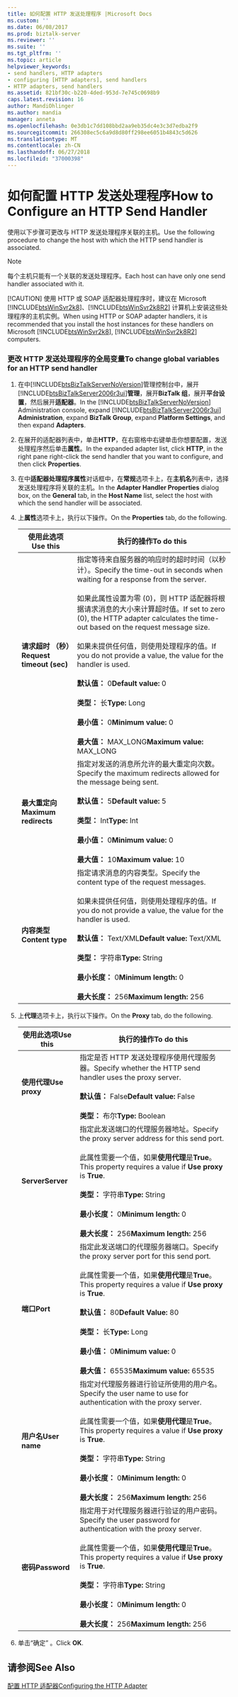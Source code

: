 ```yaml
---
title: 如何配置 HTTP 发送处理程序 |Microsoft Docs
ms.custom: ''
ms.date: 06/08/2017
ms.prod: biztalk-server
ms.reviewer: ''
ms.suite: ''
ms.tgt_pltfrm: ''
ms.topic: article
helpviewer_keywords:
- send handlers, HTTP adapters
- configuring [HTTP adapters], send handlers
- HTTP adapters, send handlers
ms.assetid: 821bf30c-b220-4ded-953d-7e745c0698b9
caps.latest.revision: 16
author: MandiOhlinger
ms.author: mandia
manager: anneta
ms.openlocfilehash: 0e3db1c7dd108bbd2aa9eb35dc4e3c3d7edba2f9
ms.sourcegitcommit: 266308ec5c6a9d8d80ff298ee6051b4843c5d626
ms.translationtype: MT
ms.contentlocale: zh-CN
ms.lasthandoff: 06/27/2018
ms.locfileid: "37000398"
---
```

# <a name="how-to-configure-an-http-send-handler"></a><span data-ttu-id="41992-102">如何配置 HTTP 发送处理程序</span><span class="sxs-lookup"><span data-stu-id="41992-102">How to Configure an HTTP Send Handler</span></span>
<span data-ttu-id="41992-103">使用以下步骤可更改与 HTTP 发送处理程序关联的主机。</span><span class="sxs-lookup"><span data-stu-id="41992-103">Use the following procedure to change the host with which the HTTP send handler is associated.</span></span>  

> [!NOTE]
>  <span data-ttu-id="41992-104">每个主机只能有一个关联的发送处理程序。</span><span class="sxs-lookup"><span data-stu-id="41992-104">Each host can have only one send handler associated with it.</span></span>  
> 
> [!CAUTION]
>  <span data-ttu-id="41992-105">使用 HTTP 或 SOAP 适配器处理程序时，建议在 Microsoft [!INCLUDE[btsWinSvr2k8](../includes/btswinsvr2k8-md.md)]、[!INCLUDE[btsWinSvr2k8R2](../includes/btswinsvr2k8r2-md.md)] 计算机上安装这些处理程序的主机实例。</span><span class="sxs-lookup"><span data-stu-id="41992-105">When using HTTP or SOAP adapter handlers, it is recommended that you install the host instances for these handlers on Microsoft [!INCLUDE[btsWinSvr2k8](../includes/btswinsvr2k8-md.md)], [!INCLUDE[btsWinSvr2k8R2](../includes/btswinsvr2k8r2-md.md)] computers.</span></span>  

### <a name="to-change-global-variables-for-an-http-send-handler"></a><span data-ttu-id="41992-106">更改 HTTP 发送处理程序的全局变量</span><span class="sxs-lookup"><span data-stu-id="41992-106">To change global variables for an HTTP send handler</span></span>  

1. <span data-ttu-id="41992-107">在中[!INCLUDE[btsBizTalkServerNoVersion](../includes/btsbiztalkservernoversion-md.md)]管理控制台中，展开[!INCLUDE[btsBizTalkServer2006r3ui](../includes/btsbiztalkserver2006r3ui-md.md)]**管理**，展开**BizTalk 组**，展开**平台设置**，然后展开**适配器**。</span><span class="sxs-lookup"><span data-stu-id="41992-107">In the [!INCLUDE[btsBizTalkServerNoVersion](../includes/btsbiztalkservernoversion-md.md)] Administration console, expand [!INCLUDE[btsBizTalkServer2006r3ui](../includes/btsbiztalkserver2006r3ui-md.md)] **Administration**, expand **BizTalk Group**, expand **Platform Settings**, and then expand **Adapters**.</span></span>  

2. <span data-ttu-id="41992-108">在展开的适配器列表中，单击**HTTP**，在右窗格中右键单击你想要配置，发送处理程序然后单击**属性**。</span><span class="sxs-lookup"><span data-stu-id="41992-108">In the expanded adapter list, click **HTTP**, in the right pane right-click the send handler that you want to configure, and then click **Properties**.</span></span>  

3. <span data-ttu-id="41992-109">在中**适配器处理程序属性**对话框中，在**常规**选项卡上，在**主机名**列表中，选择发送处理程序将关联的主机。</span><span class="sxs-lookup"><span data-stu-id="41992-109">In the **Adapter Handler Properties** dialog box, on the **General** tab, in the **Host Name** list, select the host with which the send handler will be associated.</span></span>  

4. <span data-ttu-id="41992-110">上**属性**选项卡上，执行以下操作。</span><span class="sxs-lookup"><span data-stu-id="41992-110">On the **Properties** tab, do the following.</span></span>  


   |         <span data-ttu-id="41992-111">使用此选项</span><span class="sxs-lookup"><span data-stu-id="41992-111">Use this</span></span>          |                                                                                                                                                                                                 <span data-ttu-id="41992-112">执行的操作</span><span class="sxs-lookup"><span data-stu-id="41992-112">To do this</span></span>                                                                                                                                                                                                  |
   |---------------------------|-------------------------------------------------------------------------------------------------------------------------------------------------------------------------------------------------------------------------------------------------------------------------------------------------------------------------------------------------------------------------------------------------------------|
   | <span data-ttu-id="41992-113">**请求超时 （秒）**</span><span class="sxs-lookup"><span data-stu-id="41992-113">**Request timeout (sec)**</span></span> | <span data-ttu-id="41992-114">指定等待来自服务器的响应时的超时时间（以秒计）。</span><span class="sxs-lookup"><span data-stu-id="41992-114">Specify the time-out in seconds when waiting for a response from the server.</span></span><br /><br /> <span data-ttu-id="41992-115">如果此属性设置为零 (0)，则 HTTP 适配器将根据请求消息的大小来计算超时值。</span><span class="sxs-lookup"><span data-stu-id="41992-115">If set to zero (0), the HTTP adapter calculates the time-out based on the request message size.</span></span><br /><br /> <span data-ttu-id="41992-116">如果未提供任何值，则使用处理程序的值。</span><span class="sxs-lookup"><span data-stu-id="41992-116">If you do not provide a value, the value for the handler is used.</span></span><br /><br /> <span data-ttu-id="41992-117">**默认值：** 0</span><span class="sxs-lookup"><span data-stu-id="41992-117">**Default value:** 0</span></span><br /><br /> <span data-ttu-id="41992-118">**类型：** 长</span><span class="sxs-lookup"><span data-stu-id="41992-118">**Type:** Long</span></span><br /><br /> <span data-ttu-id="41992-119">**最小值：** 0</span><span class="sxs-lookup"><span data-stu-id="41992-119">**Minimum value:** 0</span></span><br /><br /> <span data-ttu-id="41992-120">**最大值：** MAX_LONG</span><span class="sxs-lookup"><span data-stu-id="41992-120">**Maximum value:** MAX_LONG</span></span> |
   |   <span data-ttu-id="41992-121">**最大重定向**</span><span class="sxs-lookup"><span data-stu-id="41992-121">**Maximum redirects**</span></span>   |                                                                                                       <span data-ttu-id="41992-122">指定对发送的消息所允许的最大重定向次数。</span><span class="sxs-lookup"><span data-stu-id="41992-122">Specify the maximum redirects allowed for the message being sent.</span></span><br /><br /> <span data-ttu-id="41992-123">**默认值：** 5</span><span class="sxs-lookup"><span data-stu-id="41992-123">**Default value:** 5</span></span><br /><br /> <span data-ttu-id="41992-124">**类型：** Int</span><span class="sxs-lookup"><span data-stu-id="41992-124">**Type:** Int</span></span><br /><br /> <span data-ttu-id="41992-125">**最小值：** 0</span><span class="sxs-lookup"><span data-stu-id="41992-125">**Minimum value:** 0</span></span><br /><br /> <span data-ttu-id="41992-126">**最大值：** 10</span><span class="sxs-lookup"><span data-stu-id="41992-126">**Maximum value:** 10</span></span>                                                                                                       |
   |     <span data-ttu-id="41992-127">**内容类型**</span><span class="sxs-lookup"><span data-stu-id="41992-127">**Content type**</span></span>      |                                                                 <span data-ttu-id="41992-128">指定请求消息的内容类型。</span><span class="sxs-lookup"><span data-stu-id="41992-128">Specify the content type of the request messages.</span></span><br /><br /> <span data-ttu-id="41992-129">如果未提供任何值，则使用处理程序的值。</span><span class="sxs-lookup"><span data-stu-id="41992-129">If you do not provide a value, the value for the handler is used.</span></span><br /><br /> <span data-ttu-id="41992-130">**默认值：** Text/XML</span><span class="sxs-lookup"><span data-stu-id="41992-130">**Default value:** Text/XML</span></span><br /><br /> <span data-ttu-id="41992-131">**类型：** 字符串</span><span class="sxs-lookup"><span data-stu-id="41992-131">**Type:** String</span></span><br /><br /> <span data-ttu-id="41992-132">**最小长度：** 0</span><span class="sxs-lookup"><span data-stu-id="41992-132">**Minimum length:** 0</span></span><br /><br /> <span data-ttu-id="41992-133">**最大长度：** 256</span><span class="sxs-lookup"><span data-stu-id="41992-133">**Maximum length:** 256</span></span>                                                                  |


5. <span data-ttu-id="41992-134">上**代理**选项卡上，执行以下操作。</span><span class="sxs-lookup"><span data-stu-id="41992-134">On the **Proxy** tab, do the following.</span></span>  


   |   <span data-ttu-id="41992-135">使用此选项</span><span class="sxs-lookup"><span data-stu-id="41992-135">Use this</span></span>    |                                                                                                                          <span data-ttu-id="41992-136">执行的操作</span><span class="sxs-lookup"><span data-stu-id="41992-136">To do this</span></span>                                                                                                                           |
   |---------------|---------------------------------------------------------------------------------------------------------------------------------------------------------------------------------------------------------------------------------------------------------------|
   | <span data-ttu-id="41992-137">**使用代理**</span><span class="sxs-lookup"><span data-stu-id="41992-137">**Use proxy**</span></span> |                                                                <span data-ttu-id="41992-138">指定是否 HTTP 发送处理程序使用代理服务器。</span><span class="sxs-lookup"><span data-stu-id="41992-138">Specify whether the HTTP send handler uses the proxy server.</span></span><br /><br /> <span data-ttu-id="41992-139">**默认值：** False</span><span class="sxs-lookup"><span data-stu-id="41992-139">**Default value:** False</span></span><br /><br /> <span data-ttu-id="41992-140">**类型：** 布尔</span><span class="sxs-lookup"><span data-stu-id="41992-140">**Type:** Boolean</span></span>                                                                |
   |  <span data-ttu-id="41992-141">**Server**</span><span class="sxs-lookup"><span data-stu-id="41992-141">**Server**</span></span>   |               <span data-ttu-id="41992-142">指定此发送端口的代理服务器地址。</span><span class="sxs-lookup"><span data-stu-id="41992-142">Specify the proxy server address for this send port.</span></span><br /><br /> <span data-ttu-id="41992-143">此属性需要一个值，如果**使用代理**是**True**。</span><span class="sxs-lookup"><span data-stu-id="41992-143">This property requires a value if **Use proxy** is **True**.</span></span><br /><br /> <span data-ttu-id="41992-144">**类型：** 字符串</span><span class="sxs-lookup"><span data-stu-id="41992-144">**Type:** String</span></span><br /><br /> <span data-ttu-id="41992-145">**最小长度：** 0</span><span class="sxs-lookup"><span data-stu-id="41992-145">**Minimum length:** 0</span></span><br /><br /> <span data-ttu-id="41992-146">**最大长度：** 256</span><span class="sxs-lookup"><span data-stu-id="41992-146">**Maximum length:** 256</span></span>                |
   |   <span data-ttu-id="41992-147">**端口**</span><span class="sxs-lookup"><span data-stu-id="41992-147">**Port**</span></span>    | <span data-ttu-id="41992-148">指定此发送端口的代理服务器端口。</span><span class="sxs-lookup"><span data-stu-id="41992-148">Specify the proxy server port for this send port.</span></span><br /><br /> <span data-ttu-id="41992-149">此属性需要一个值，如果**使用代理**是**True**。</span><span class="sxs-lookup"><span data-stu-id="41992-149">This property requires a value if **Use proxy** is **True**.</span></span><br /><br /> <span data-ttu-id="41992-150">**默认值：** 80</span><span class="sxs-lookup"><span data-stu-id="41992-150">**Default Value:** 80</span></span><br /><br /> <span data-ttu-id="41992-151">**类型：** 长</span><span class="sxs-lookup"><span data-stu-id="41992-151">**Type:** Long</span></span><br /><br /> <span data-ttu-id="41992-152">**最小值：** 0</span><span class="sxs-lookup"><span data-stu-id="41992-152">**Minimum value:** 0</span></span><br /><br /> <span data-ttu-id="41992-153">**最大值：** 65535</span><span class="sxs-lookup"><span data-stu-id="41992-153">**Maximum value:** 65535</span></span> |
   | <span data-ttu-id="41992-154">**用户名**</span><span class="sxs-lookup"><span data-stu-id="41992-154">**User name**</span></span> |      <span data-ttu-id="41992-155">指定对代理服务器进行验证所使用的用户名。</span><span class="sxs-lookup"><span data-stu-id="41992-155">Specify the user name to use for authentication with the proxy server.</span></span><br /><br /> <span data-ttu-id="41992-156">此属性需要一个值，如果**使用代理**是**True**。</span><span class="sxs-lookup"><span data-stu-id="41992-156">This property requires a value if **Use proxy** is **True**.</span></span><br /><br /> <span data-ttu-id="41992-157">**类型：** 字符串</span><span class="sxs-lookup"><span data-stu-id="41992-157">**Type:** String</span></span><br /><br /> <span data-ttu-id="41992-158">**最小长度：** 0</span><span class="sxs-lookup"><span data-stu-id="41992-158">**Minimum length:** 0</span></span><br /><br /> <span data-ttu-id="41992-159">**最大长度：** 256</span><span class="sxs-lookup"><span data-stu-id="41992-159">**Maximum length:** 256</span></span>       |
   | <span data-ttu-id="41992-160">**密码**</span><span class="sxs-lookup"><span data-stu-id="41992-160">**Password**</span></span>  |        <span data-ttu-id="41992-161">指定用于对代理服务器进行验证的用户密码。</span><span class="sxs-lookup"><span data-stu-id="41992-161">Specify the user password for authentication with the proxy server.</span></span><br /><br /> <span data-ttu-id="41992-162">此属性需要一个值，如果**使用代理**是**True**。</span><span class="sxs-lookup"><span data-stu-id="41992-162">This property requires a value if **Use proxy** is **True**.</span></span><br /><br /> <span data-ttu-id="41992-163">**类型：** 字符串</span><span class="sxs-lookup"><span data-stu-id="41992-163">**Type:** String</span></span><br /><br /> <span data-ttu-id="41992-164">**最小长度：** 0</span><span class="sxs-lookup"><span data-stu-id="41992-164">**Minimum length:** 0</span></span><br /><br /> <span data-ttu-id="41992-165">**最大长度：** 256</span><span class="sxs-lookup"><span data-stu-id="41992-165">**Maximum length:** 256</span></span>        |


6. <span data-ttu-id="41992-166">单击“确定” 。</span><span class="sxs-lookup"><span data-stu-id="41992-166">Click **OK**.</span></span>  

## <a name="see-also"></a><span data-ttu-id="41992-167">请参阅</span><span class="sxs-lookup"><span data-stu-id="41992-167">See Also</span></span>  
 [<span data-ttu-id="41992-168">配置 HTTP 适配器</span><span class="sxs-lookup"><span data-stu-id="41992-168">Configuring the HTTP Adapter</span></span>](../core/configuring-the-http-adapter.md)